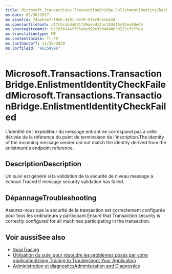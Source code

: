 ```yaml
---
title: Microsoft.Transactions.TransactionBridge.EnlistmentIdentityCheckFailed
ms.date: 03/30/2017
ms.assetid: 74aeb3e7-f9eb-4491-9e78-5f8c9cbcb434
ms.openlocfilehash: af7cbcabda031fd6aeed12ac153d15c92ee8de6b
ms.sourcegitcommit: bc293b14af795e0e999e3304dd40c0222cf2ffe4
ms.translationtype: MT
ms.contentlocale: fr-FR
ms.lasthandoff: 11/26/2020
ms.locfileid: "96258996"
---
```

# <a name="microsofttransactionstransactionbridgeenlistmentidentitycheckfailed"></a><span data-ttu-id="0dffc-102">Microsoft.Transactions.TransactionBridge.EnlistmentIdentityCheckFailed</span><span class="sxs-lookup"><span data-stu-id="0dffc-102">Microsoft.Transactions.TransactionBridge.EnlistmentIdentityCheckFailed</span></span>

<span data-ttu-id="0dffc-103">L'identité de l'expéditeur du message entrant ne correspond pas à celle dérivée de la référence du point de terminaison de l'inscription.</span><span class="sxs-lookup"><span data-stu-id="0dffc-103">The identity of the incoming message sender did not match the identity derived from the enlistment's endpoint reference.</span></span>  
  
## <a name="description"></a><span data-ttu-id="0dffc-104">Description</span><span class="sxs-lookup"><span data-stu-id="0dffc-104">Description</span></span>  

 <span data-ttu-id="0dffc-105">Un suivi est généré si la validation de la sécurité de niveau message a échoué.</span><span class="sxs-lookup"><span data-stu-id="0dffc-105">Traced if message security validation has failed.</span></span>  
  
## <a name="troubleshooting"></a><span data-ttu-id="0dffc-106">Dépannage</span><span class="sxs-lookup"><span data-stu-id="0dffc-106">Troubleshooting</span></span>  

 <span data-ttu-id="0dffc-107">Assurez-vous que la sécurité de la transaction est correctement configurée pour tous les ordinateurs y participant.</span><span class="sxs-lookup"><span data-stu-id="0dffc-107">Ensure that Transaction security is correctly configured for all machines participating in the transaction.</span></span>  
  
## <a name="see-also"></a><span data-ttu-id="0dffc-108">Voir aussi</span><span class="sxs-lookup"><span data-stu-id="0dffc-108">See also</span></span>

- [<span data-ttu-id="0dffc-109">Suivi</span><span class="sxs-lookup"><span data-stu-id="0dffc-109">Tracing</span></span>](index.md)
- [<span data-ttu-id="0dffc-110">Utilisation du suivi pour résoudre les problèmes posés par votre application</span><span class="sxs-lookup"><span data-stu-id="0dffc-110">Using Tracing to Troubleshoot Your Application</span></span>](using-tracing-to-troubleshoot-your-application.md)
- [<span data-ttu-id="0dffc-111">Administration et diagnostics</span><span class="sxs-lookup"><span data-stu-id="0dffc-111">Administration and Diagnostics</span></span>](../index.md)
